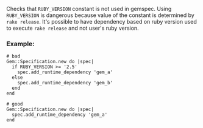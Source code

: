 Checks that `RUBY_VERSION` constant is not used in gemspec.
Using `RUBY_VERSION` is dangerous because value of the
constant is determined by `rake release`.
It's possible to have dependency based on ruby version used
to execute `rake release` and not user's ruby version.

### Example:

    # bad
    Gem::Specification.new do |spec|
      if RUBY_VERSION >= '2.5'
        spec.add_runtime_dependency 'gem_a'
      else
        spec.add_runtime_dependency 'gem_b'
      end
    end

    # good
    Gem::Specification.new do |spec|
      spec.add_runtime_dependency 'gem_a'
    end

